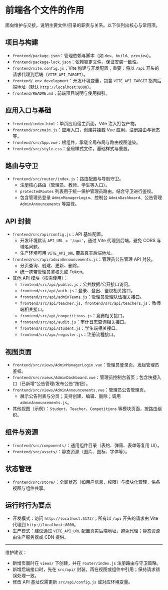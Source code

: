 # 前端各个文件的作用

面向维护与交接，说明主要文件/目录的职责与关系。以下仅列出核心与常用项。

## 项目与构建
- `frontend/package.json`：管理依赖与脚本（如 `dev`、`build`、`preview`）。
- `frontend/package-lock.json`：依赖锁定文件，保证安装一致性。
- `frontend/vite.config.js`：Vite 构建与开发配置；重要：将以 `/api` 开头的请求代理到后端（`VITE_API_TARGET`）。
- `frontend/.env.development`：开发环境变量，包含 `VITE_API_TARGET` 指向后端地址（默认 `http://localhost:8000`）。
- `frontend/README.md`：前端项目说明与使用指引。

## 应用入口与基础
- `frontend/index.html`：单页应用宿主页面，Vite 注入打包产物。
- `frontend/src/main.js`：应用入口，创建并挂载 Vue 应用，注册路由与状态等。
- `frontend/src/App.vue`：根组件，承载全局布局与路由视图渲染。
- `frontend/src/style.css`：全局样式文件，基础样式与重置。

## 路由与守卫
- `frontend/src/router/index.js`：路由配置与导航守卫。
  - 注册核心路由（管理员、教师、学生等入口）。
  - `protectedRoutes` 列表用于统一保护管理员路由，结合守卫进行鉴权。
  - 包含管理员登录 `AdminManagerLogin`、控制台 `AdminDashboard`、公告管理 `AdminAnnouncements` 等路径。

## API 封装
- `frontend/src/api/config.js`：API 基址配置。
  - 开发环境默认 `API_URL = '/api'`，通过 Vite 代理到后端，避免 CORS 与域名问题。
  - 生产环境可用 `VITE_API_URL` 覆盖真实后端地址。
- `frontend/src/api/adminAnnouncements.js`：管理员公告管理 API 封装。
  - 分页查询、创建、更新、删除。
  - 统一携带管理员鉴权头或 Token。
- 其他 API 模块（按需使用）：
  - `frontend/src/api/public.js`：公共数据/公开接口访问。
  - `frontend/src/api/auth.js`：登录、登出、鉴权相关接口。
  - `frontend/src/api/adminTeams.js`：管理员管理队伍相关接口。
  - `frontend/src/api/teacher.js`、`frontend/src/api/teachers.js`：教师端相关接口。
  - `frontend/src/api/competitions.js`：竞赛相关接口。
  - `frontend/src/api/audit.js`：审计日志查询相关接口。
  - `frontend/src/api/student.js`：学生端相关接口。
  - `frontend/src/api/register.js`：注册流程接口。

## 视图页面
- `frontend/src/views/AdminManagerLogin.vue`：管理员登录页，发起管理员鉴权。
- `frontend/src/views/AdminDashboard.vue`：管理员控制台首页；包含快捷入口（已新增“公告管理/发布公告”按钮）。
- `frontend/src/views/AdminAnnouncements.vue`：管理员公告管理页。
  - 展示公告列表与分页；支持创建、编辑、删除；调用 `adminAnnouncements.js`。
- 其他视图（示例）：`Student`、`Teacher`、`Competitions` 等模块页面，按路由组织。

## 组件与资源
- `frontend/src/components/`：通用组件目录（表格、弹窗、表单等复用 UI）。
- `frontend/src/assets/`：静态资源（图片、图标、字体等）。

## 状态管理
- `frontend/src/store/`：全局状态（如用户信息、权限）与模块化管理，供各视图与组件共享。

## 运行时行为要点
- 开发模式：访问 `http://localhost:5173/`；所有以 `/api` 开头的请求由 Vite 代理到 `http://localhost:8000`。
- 生产模式：建议通过 `VITE_API_URL` 配置真实后端地址，避免代理；静态资源由生产服务器或 CDN 提供。

---

维护建议：
- 新增页面时在 `views/` 下创建，并在 `router/index.js` 注册路由与守卫策略。
- 新增后端接口时，先在 `src/api/` 封装，再在视图或组件中引用；保持请求错误处理一致。
- 修改 API 基址仅需更新 `src/api/config.js` 或对应环境变量。